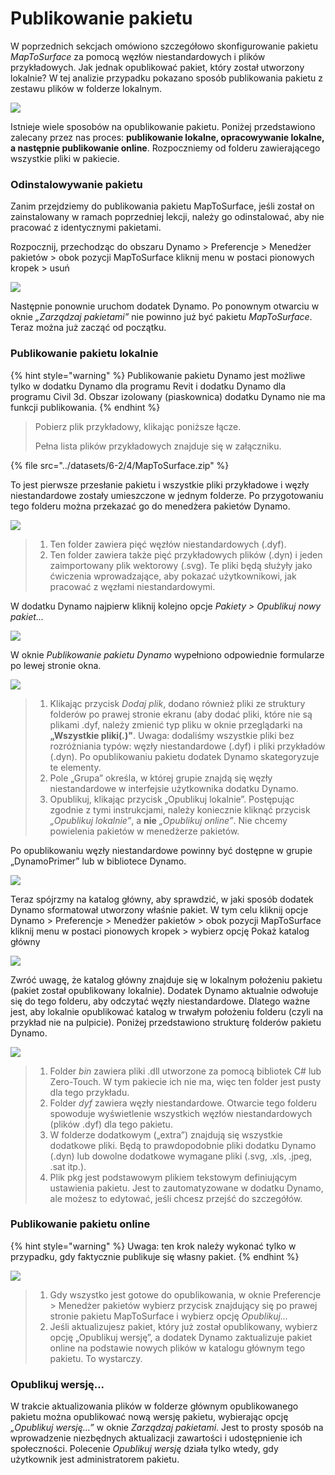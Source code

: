 # Publikowanie pakietu

W poprzednich sekcjach omówiono szczegółowo skonfigurowanie pakietu _MapToSurface_ za pomocą węzłów niestandardowych i plików przykładowych. Jak jednak opublikować pakiet, który został utworzony lokalnie? W tej analizie przypadku pokazano sposób publikowania pakietu z zestawu plików w folderze lokalnym.

![](<../images/6-2/4/publish a package - custom nodes 01.jpg>)

Istnieje wiele sposobów na opublikowanie pakietu. Poniżej przedstawiono zalecany przez nas proces: **publikowanie lokalne, opracowywanie lokalne, a następnie publikowanie online**. Rozpoczniemy od folderu zawierającego wszystkie pliki w pakiecie.

### Odinstalowywanie pakietu

Zanim przejdziemy do publikowania pakietu MapToSurface, jeśli został on zainstalowany w ramach poprzedniej lekcji, należy go odinstalować, aby nie pracować z identycznymi pakietami.

Rozpocznij, przechodząc do obszaru Dynamo > Preferencje > Menedżer pakietów > obok pozycji MapToSurface kliknij menu w postaci pionowych kropek > usuń

![](<../images/6-2/4/publish a package - delete package.jpg>)

Następnie ponownie uruchom dodatek Dynamo. Po ponownym otwarciu w oknie _„Zarządzaj pakietami”_ nie powinno już być pakietu _MapToSurface_. Teraz można już zacząć od początku.

### Publikowanie pakietu lokalnie

{% hint style="warning" %}
Publikowanie pakietu Dynamo jest możliwe tylko w dodatku Dynamo dla programu Revit i dodatku Dynamo dla programu Civil 3d. Obszar izolowany (piaskownica) dodatku Dynamo nie ma funkcji publikowania.
{% endhint %}

> Pobierz plik przykładowy, klikając poniższe łącze.
>
> Pełna lista plików przykładowych znajduje się w załączniku.

{% file src="../datasets/6-2/4/MapToSurface.zip" %}

To jest pierwsze przesłanie pakietu i wszystkie pliki przykładowe i węzły niestandardowe zostały umieszczone w jednym folderze. Po przygotowaniu tego folderu można przekazać go do menedżera pakietów Dynamo.

![](<../images/6-2/4/publish a package - publish locally 01.jpg>)

> 1. Ten folder zawiera pięć węzłów niestandardowych (.dyf).
> 2. Ten folder zawiera także pięć przykładowych plików (.dyn) i jeden zaimportowany plik wektorowy (.svg). Te pliki będą służyły jako ćwiczenia wprowadzające, aby pokazać użytkownikowi, jak pracować z węzłami niestandardowymi.

W dodatku Dynamo najpierw kliknij kolejno opcje _Pakiety > Opublikuj nowy pakiet..._

![](<../images/6-2/4/publish a package - publish locally 02.jpg>)

W oknie _Publikowanie pakietu Dynamo_ wypełniono odpowiednie formularze po lewej stronie okna.

![](<../images/6-2/4/publish a package - publish locally 03.jpg>)

> 1. Klikając przycisk _Dodaj plik_, dodano również pliki ze struktury folderów po prawej stronie ekranu (aby dodać pliki, które nie są plikami .dyf, należy zmienić typ pliku w oknie przeglądarki na **„Wszystkie pliki(**_**.**_**)"**. Uwaga: dodaliśmy wszystkie pliki bez rozróżniania typów: węzły niestandardowe (.dyf) i pliki przykładów (.dyn). Po opublikowaniu pakietu dodatek Dynamo skategoryzuje te elementy.
> 2. Pole „Grupa” określa, w której grupie znajdą się węzły niestandardowe w interfejsie użytkownika dodatku Dynamo.
> 3. Opublikuj, klikając przycisk „Opublikuj lokalnie”. Postępując zgodnie z tymi instrukcjami, należy koniecznie kliknąć przycisk _„Opublikuj lokalnie”_, a **nie** _„Opublikuj online”_. Nie chcemy powielenia pakietów w menedżerze pakietów.

Po opublikowaniu węzły niestandardowe powinny być dostępne w grupie „DynamoPrimer” lub w bibliotece Dynamo.

![](<../images/6-2/4/publish a package - publish locally 04.jpg>)

Teraz spójrzmy na katalog główny, aby sprawdzić, w jaki sposób dodatek Dynamo sformatował utworzony właśnie pakiet. W tym celu kliknij opcje Dynamo > Preferencje > Menedżer pakietów > obok pozycji MapToSurface kliknij menu w postaci pionowych kropek > wybierz opcję Pokaż katalog główny

![](<../images/6-2/4/publish a package - publish locally 05.jpg>)

Zwróć uwagę, że katalog główny znajduje się w lokalnym położeniu pakietu (pakiet został opublikowany lokalnie). Dodatek Dynamo aktualnie odwołuje się do tego folderu, aby odczytać węzły niestandardowe. Dlatego ważne jest, aby lokalnie opublikować katalog w trwałym położeniu folderu (czyli na przykład nie na pulpicie). Poniżej przedstawiono strukturę folderów pakietu Dynamo.

![](<../images/6-2/4/publish a package - publish locally 06.jpg>)

> 1. Folder _bin_ zawiera pliki .dll utworzone za pomocą bibliotek C# lub Zero-Touch. W tym pakiecie ich nie ma, więc ten folder jest pusty dla tego przykładu.
> 2. Folder _dyf_ zawiera węzły niestandardowe. Otwarcie tego folderu spowoduje wyświetlenie wszystkich węzłów niestandardowych (plików .dyf) dla tego pakietu.
> 3. W folderze dodatkowym („extra”) znajdują się wszystkie dodatkowe pliki. Będą to prawdopodobnie pliki dodatku Dynamo (.dyn) lub dowolne dodatkowe wymagane pliki (.svg, .xls, .jpeg, .sat itp.).
> 4. Plik pkg jest podstawowym plikiem tekstowym definiującym ustawienia pakietu. Jest to zautomatyzowane w dodatku Dynamo, ale możesz to edytować, jeśli chcesz przejść do szczegółów.

### Publikowanie pakietu online

{% hint style="warning" %}
Uwaga: ten krok należy wykonać tylko w przypadku, gdy faktycznie publikuje się własny pakiet.
{% endhint %}

![](<../images/6-2/4/publish a package - publish online 01.jpg>)

> 1. Gdy wszystko jest gotowe do opublikowania, w oknie Preferencje > Menedżer pakietów wybierz przycisk znajdujący się po prawej stronie pakietu MapToSurface i wybierz opcję _Opublikuj..._
> 2. Jeśli aktualizujesz pakiet, który już został opublikowany, wybierz opcję „Opublikuj wersję”, a dodatek Dynamo zaktualizuje pakiet online na podstawie nowych plików w katalogu głównym tego pakietu. To wystarczy.

### Opublikuj wersję...

W trakcie aktualizowania plików w folderze głównym opublikowanego pakietu można opublikować nową wersję pakietu, wybierając opcję _„Opublikuj wersję...”_ w oknie _Zarządzaj pakietami_. Jest to prosty sposób na wprowadzenie niezbędnych aktualizacji zawartości i udostępnienie ich społeczności. Polecenie _Opublikuj wersję_ działa tylko wtedy, gdy użytkownik jest administratorem pakietu.
